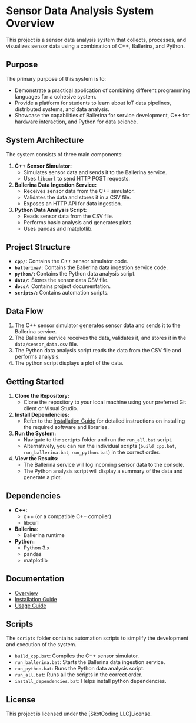 # Sensor Data Analysis System Overview

This project is a sensor data analysis system that collects, processes, and visualizes sensor data using a combination of C++, Ballerina, and Python.

## Purpose

The primary purpose of this system is to:

* Demonstrate a practical application of combining different programming languages for a cohesive system.
* Provide a platform for students to learn about IoT data pipelines, distributed systems, and data analysis.
* Showcase the capabilities of Ballerina for service development, C++ for hardware interaction, and Python for data science.

## System Architecture

The system consists of three main components:

1.  **C++ Sensor Simulator:**
    * Simulates sensor data and sends it to the Ballerina service.
    * Uses `libcurl` to send HTTP POST requests.
2.  **Ballerina Data Ingestion Service:**
    * Receives sensor data from the C++ simulator.
    * Validates the data and stores it in a CSV file.
    * Exposes an HTTP API for data ingestion.
3.  **Python Data Analysis Script:**
    * Reads sensor data from the CSV file.
    * Performs basic analysis and generates plots.
    * Uses pandas and matplotlib.

## Project Structure

* **`cpp/`:** Contains the C++ sensor simulator code.
* **`ballerina/`:** Contains the Ballerina data ingestion service code.
* **`python/`:** Contains the Python data analysis script.
* **`data/`:** Stores the sensor data CSV file.
* **`docs/`:** Contains project documentation.
* **`scripts/`:** Contains automation scripts.

## Data Flow

1.  The C++ sensor simulator generates sensor data and sends it to the Ballerina service.
2.  The Ballerina service receives the data, validates it, and stores it in the `data/sensor_data.csv` file.
3.  The Python data analysis script reads the data from the CSV file and performs analysis.
4.  The python script displays a plot of the data.

## Getting Started

1.  **Clone the Repository:**
    * Clone the repository to your local machine using your preferred Git client or Visual Studio.
2.  **Install Dependencies:**
    * Refer to the [Installation Guide](docs/installation.md) for detailed instructions on installing the required software and libraries.
3.  **Run the System:**
    * Navigate to the `scripts` folder and run the `run_all.bat` script.
    * Alternatively, you can run the individual scripts (`build_cpp.bat`, `run_ballerina.bat`, `run_python.bat`) in the correct order.
4.  **View the Results:**
    * The Ballerina service will log incoming sensor data to the console.
    * The Python analysis script will display a summary of the data and generate a plot.

## Dependencies

* **C++:**
    * g++ (or a compatible C++ compiler)
    * libcurl
* **Ballerina:**
    * Ballerina runtime
* **Python:**
    * Python 3.x
    * pandas
    * matplotlib

## Documentation

* [Overview](docs/overview.md)
* [Installation Guide](docs/installation.md)
* [Usage Guide](docs/usage.md)

## Scripts

The `scripts` folder contains automation scripts to simplify the development and execution of the system.

* `build_cpp.bat`: Compiles the C++ sensor simulator.
* `run_ballerina.bat`: Starts the Ballerina data ingestion service.
* `run_python.bat`: Runs the Python data analysis script.
* `run_all.bat`: Runs all the scripts in the correct order.
* `install_dependencies.bat`: Helps install python dependencies.

## License

This project is licensed under the [SkotCoding LLC]License.
